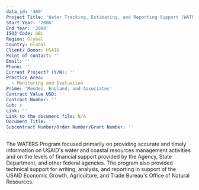 ```yaml
---
data_id: '400'
Project Title: 'Water Tracking, Estimating, and Reporting Support (WATERS) Program'
Start Year: '2006'
End Year: '2008'
ISO3 Code: GBL
Region: Global
Country: Global
Client/ Donor: USAID
Point of contact: ''
Email: ''
Phone: ''
Current Project? (Y/N): ''
Practice Area:
  - Monitoring and Evaluation
Prime: 'Mendez, England, and Associates'
Contract Value USD: ''
Contract Number: ''
Sub: x
Link: ''
Link to the document file: N/A
Document Title: ''
Subcontract Number/Order Number/Grant Number: ''
---
```

The WATERS Program focused primarily on providing accurate and timely information on USAID's water and coastal resources management activities and on the levels of financial support provided by the Agency, State Department, and other federal agencies. The program also provided technical support for writing, analysis, and reporting in support of the USAID Economic Growth, Agriculture, and Trade Bureau's Office of Natural Resources.